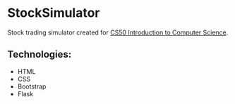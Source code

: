 # StockSimulator

Stock trading simulator created for [CS50 Introduction to Computer Science](https://cs50.harvard.edu/x/2022/psets/9/finance/).

## Technologies:
- HTML
- CSS
- Bootstrap
- Flask
